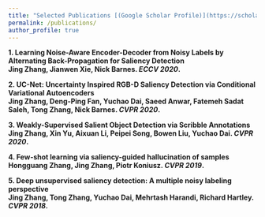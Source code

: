 ```yaml
---
title: "Selected Publications [(Google Scholar Profile)](https://scholar.google.com.au/citations?user=Qa1DMv8AAAAJ&hl=en)"
permalink: /publications/
author_profile: true
---
```

<b>1. Learning Noise-Aware Encoder-Decoder from Noisy Labels by Alternating Back-Propagation for Saliency Detection<br> 
<b>Jing Zhang</b>, Jianwen Xie, Nick Barnes.
<i>ECCV 2020</i>.

<b>2. UC-Net: Uncertainty Inspired RGB-D Saliency Detection via Conditional Variational Autoencoders <br> 
<b>Jing Zhang</b>, Deng-Ping Fan, Yuchao Dai, Saeed Anwar, Fatemeh Sadat Saleh, Tong Zhang, Nick Barnes.
<i>CVPR 2020</i>.

<b>3. Weakly-Supervised Salient Object Detection via Scribble Annotations <br> 
<b>Jing Zhang</b>, Xin Yu, Aixuan Li, Peipei Song, Bowen Liu, Yuchao Dai.
<i>CVPR 2020</i>.

<b>4. Few-shot learning via saliency-guided hallucination of samples <br> 
<b>Hongguang Zhang, Jing Zhang</b>, Piotr Koniusz.
<i>CVPR 2019</i>.

<b>5. Deep unsupervised saliency detection: A multiple noisy labeling perspective <br> 
<b>Jing Zhang</b>, Tong Zhang, Yuchao Dai, Mehrtash Harandi, Richard Hartley.
<i>CVPR 2018</i>.

